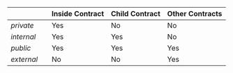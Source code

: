 |          	|   	| Inside Contract 	| Child Contract 	| Other Contracts 	|
|----------	|---	|-----------------	|----------------	|-----------------	|
| *private*  	|   	|       Yes       	|       No       	|        No       	|
| *internal* 	|   	|       Yes       	|       Yes      	|        No       	|
| *public*   	|   	|       Yes       	|       Yes      	|       Yes       	|
| *external* 	|   	|        No       	|       No       	|       Yes       	|